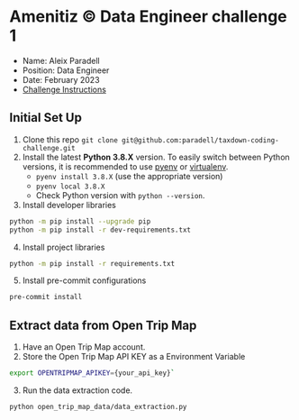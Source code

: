 # Amenitiz © Data Engineer challenge 1
- Name: Aleix Paradell
- Position: Data Engineer
- Date: February 2023
- [Challenge Instructions](challenge_instructions.md)


## Initial Set Up
1. Clone this repo `git clone git@github.com:paradell/taxdown-coding-challenge.git`
2. Install the latest **Python 3.8.X** version. To easily switch between Python versions, it is recommended to use [pyenv](https://github.com/pyenv/pyenv) or [virtualenv](https://virtualenv.pypa.io/en/latest/).
    - `pyenv install 3.8.X` (use the appropriate version)
    - `pyenv local 3.8.X`
    - Check Python version with `python --version`.
3. Install developer libraries
```bash
python -m pip install --upgrade pip
python -m pip install -r dev-requirements.txt
```
4. Install project libraries
```bash
python -m pip install -r requirements.txt
```
5. Install pre-commit configurations
```bash
pre-commit install
```

## Extract data from Open Trip Map
1. Have an Open Trip Map account.
2. Store the Open Trip Map API KEY as a Environment Variable
```bash
export OPENTRIPMAP_APIKEY={your_api_key}`
```
3. Run the data extraction code.
```bash
python open_trip_map_data/data_extraction.py
```
